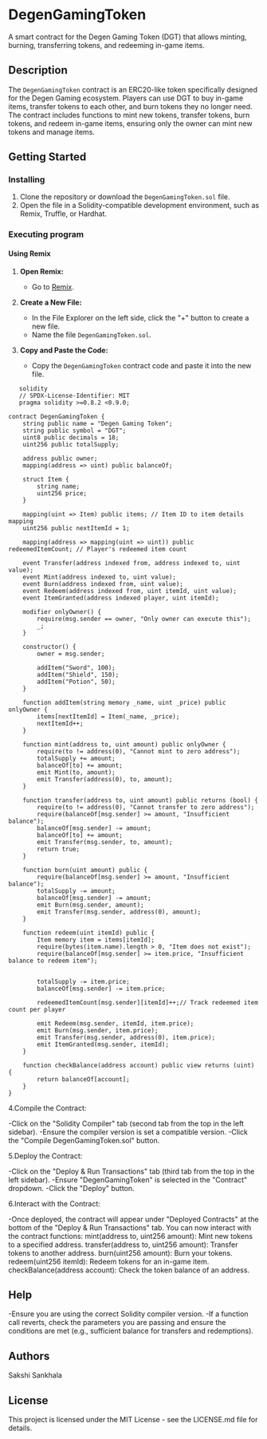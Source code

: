 # DegenGamingToken

A smart contract for the Degen Gaming Token (DGT) that allows minting, burning, transferring tokens, and redeeming in-game items.

## Description

The `DegenGamingToken` contract is an ERC20-like token specifically designed for the Degen Gaming ecosystem. Players can use DGT to buy in-game items, transfer tokens to each other, and burn tokens they no longer need. The contract includes functions to mint new tokens, transfer tokens, burn tokens, and redeem in-game items, ensuring only the owner can mint new tokens and manage items.

## Getting Started

### Installing

1. Clone the repository or download the `DegenGamingToken.sol` file.
2. Open the file in a Solidity-compatible development environment, such as Remix, Truffle, or Hardhat.

### Executing program

#### Using Remix

1. **Open Remix:**
   - Go to [Remix](https://remix.ethereum.org/).

2. **Create a New File:**
   - In the File Explorer on the left side, click the "+" button to create a new file.
   - Name the file `DegenGamingToken.sol`.

3. **Copy and Paste the Code:**
   - Copy the `DegenGamingToken` contract code and paste it into the new file.

```
   solidity
   // SPDX-License-Identifier: MIT
   pragma solidity >=0.8.2 <0.9.0;

contract DegenGamingToken {
    string public name = "Degen Gaming Token";
    string public symbol = "DGT";
    uint8 public decimals = 18;
    uint256 public totalSupply;
    
    address public owner;
    mapping(address => uint) public balanceOf;

    struct Item {
        string name;
        uint256 price;
    }

    mapping(uint => Item) public items; // Item ID to item details mapping
    uint256 public nextItemId = 1;

    mapping(address => mapping(uint => uint)) public redeemedItemCount; // Player's redeemed item count

    event Transfer(address indexed from, address indexed to, uint value);
    event Mint(address indexed to, uint value);
    event Burn(address indexed from, uint value);
    event Redeem(address indexed from, uint itemId, uint value);
    event ItemGranted(address indexed player, uint itemId);

    modifier onlyOwner() {
        require(msg.sender == owner, "Only owner can execute this");
        _;
    }

    constructor() {
        owner = msg.sender;
        
        addItem("Sword", 100);
        addItem("Shield", 150);
        addItem("Potion", 50);
    }

    function addItem(string memory _name, uint _price) public onlyOwner {
        items[nextItemId] = Item(_name, _price);
        nextItemId++;
    }

    function mint(address to, uint amount) public onlyOwner {
        require(to != address(0), "Cannot mint to zero address");
        totalSupply += amount;
        balanceOf[to] += amount;
        emit Mint(to, amount);
        emit Transfer(address(0), to, amount);
    }

    function transfer(address to, uint amount) public returns (bool) {
        require(to != address(0), "Cannot transfer to zero address");
        require(balanceOf[msg.sender] >= amount, "Insufficient balance");
        balanceOf[msg.sender] -= amount;
        balanceOf[to] += amount;
        emit Transfer(msg.sender, to, amount);
        return true;
    }

    function burn(uint amount) public {
        require(balanceOf[msg.sender] >= amount, "Insufficient balance");
        totalSupply -= amount;
        balanceOf[msg.sender] -= amount;
        emit Burn(msg.sender, amount);
        emit Transfer(msg.sender, address(0), amount);
    }

    function redeem(uint itemId) public {
        Item memory item = items[itemId];
        require(bytes(item.name).length > 0, "Item does not exist");
        require(balanceOf[msg.sender] >= item.price, "Insufficient balance to redeem item");

    
        totalSupply -= item.price;
        balanceOf[msg.sender] -= item.price;

        redeemedItemCount[msg.sender][itemId]++;// Track redeemed item count per player

        emit Redeem(msg.sender, itemId, item.price);
        emit Burn(msg.sender, item.price);
        emit Transfer(msg.sender, address(0), item.price);
        emit ItemGranted(msg.sender, itemId);
    }

    function checkBalance(address account) public view returns (uint) {
        return balanceOf[account];
    }
}

```
   
4.Compile the Contract:

-Click on the "Solidity Compiler" tab (second tab from the top in the left sidebar).
-Ensure the compiler version is set a compatible version.
-Click the "Compile DegenGamingToken.sol" button.

5.Deploy the Contract:

-Click on the "Deploy & Run Transactions" tab (third tab from the top in the left sidebar).
-Ensure "DegenGamingToken" is selected in the "Contract" dropdown.
-Click the "Deploy" button.

6.Interact with the Contract:

-Once deployed, the contract will appear under "Deployed Contracts" at the bottom of the "Deploy & Run Transactions" tab.
You can now interact with the contract functions:
mint(address to, uint256 amount): Mint new tokens to a specified address.
transfer(address to, uint256 amount): Transfer tokens to another address.
burn(uint256 amount): Burn your tokens.
redeem(uint256 itemId): Redeem tokens for an in-game item.
checkBalance(address account): Check the token balance of an address.



## Help

-Ensure you are using the correct Solidity compiler version.
-If a function call reverts, check the parameters you are passing and ensure the conditions are met (e.g., sufficient balance for transfers and redemptions).


## Authors
Sakshi Sankhala


## License
This project is licensed under the MIT License - see the LICENSE.md file for details.
